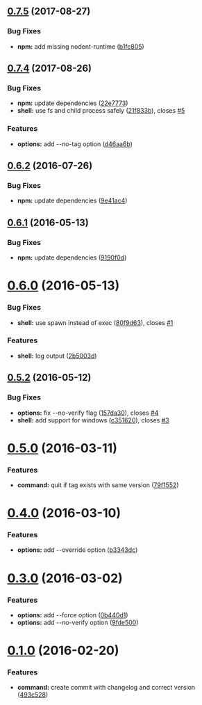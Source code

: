 <a name="0.7.5"></a>

## [0.7.5](https://github.com/jamiemason/commit-release/compare/0.7.4...0.7.5) (2017-08-27)

### Bug Fixes

* **npm:** add missing nodent-runtime ([b1fc805](https://github.com/jamiemason/commit-release/commit/b1fc805))

<a name="0.7.4"></a>

## [0.7.4](https://github.com/jamiemason/commit-release/compare/0.6.2...0.7.4) (2017-08-26)

### Bug Fixes

* **npm:** update dependencies ([22e7773](https://github.com/jamiemason/commit-release/commit/22e7773))
* **shell:** use fs and child process safely ([21f833b](https://github.com/jamiemason/commit-release/commit/21f833b)), closes [#5](https://github.com/jamiemason/commit-release/issues/5)

### Features

* **options:** add --no-tag option ([d46aa6b](https://github.com/jamiemason/commit-release/commit/d46aa6b))

<a name="0.6.2"></a>

## [0.6.2](https://github.com/jamiemason/commit-release/compare/0.6.1...0.6.2) (2016-07-26)

### Bug Fixes

* **npm:** update dependencies ([9e41ac4](https://github.com/jamiemason/commit-release/commit/9e41ac4))

<a name="0.6.1"></a>

## [0.6.1](https://github.com/jamiemason/commit-release/compare/0.6.0...0.6.1) (2016-05-13)

### Bug Fixes

* **npm:** update dependencies ([9190f0d](https://github.com/jamiemason/commit-release/commit/9190f0d))

<a name="0.6.0"></a>

# [0.6.0](https://github.com/jamiemason/commit-release/compare/0.5.2...0.6.0) (2016-05-13)

### Bug Fixes

* **shell:** use spawn instead of exec ([80f9d63](https://github.com/jamiemason/commit-release/commit/80f9d63)), closes [#1](https://github.com/jamiemason/commit-release/issues/1)

### Features

* **shell:** log output ([2b5003d](https://github.com/jamiemason/commit-release/commit/2b5003d))

<a name="0.5.2"></a>

## [0.5.2](https://github.com/jamiemason/commit-release/compare/0.5.0...0.5.2) (2016-05-12)

### Bug Fixes

* **options:** fix --no-verify flag ([157da30](https://github.com/jamiemason/commit-release/commit/157da30)), closes [#4](https://github.com/jamiemason/commit-release/issues/4)
* **shell:** add support for windows ([c351620](https://github.com/jamiemason/commit-release/commit/c351620)), closes [#3](https://github.com/jamiemason/commit-release/issues/3)

<a name="0.5.0"></a>

# [0.5.0](https://github.com/jamiemason/commit-release/compare/0.4.0...0.5.0) (2016-03-11)

### Features

* **command:** quit if tag exists with same version ([79f1552](https://github.com/jamiemason/commit-release/commit/79f1552))

<a name="0.4.0"></a>

# [0.4.0](https://github.com/jamiemason/commit-release/compare/0.3.0...0.4.0) (2016-03-10)

### Features

* **options:** add --override option ([b3343dc](https://github.com/jamiemason/commit-release/commit/b3343dc))

<a name="0.3.0"></a>

# [0.3.0](https://github.com/jamiemason/commit-release/compare/0.1.0...0.3.0) (2016-03-02)

### Features

* **options:** add --force option ([0b440d1](https://github.com/jamiemason/commit-release/commit/0b440d1))
* **options:** add --no-verify option ([9fde500](https://github.com/jamiemason/commit-release/commit/9fde500))

<a name="0.1.0"></a>

# [0.1.0](https://github.com/jamiemason/commit-release/compare/493c528...0.1.0) (2016-02-20)

### Features

* **command:** create commit with changelog and correct version ([493c528](https://github.com/jamiemason/commit-release/commit/493c528))
